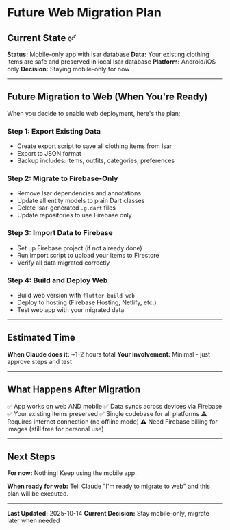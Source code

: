 # Future Web Migration Plan

## Current State ✅

**Status:** Mobile-only app with Isar database
**Data:** Your existing clothing items are safe and preserved in local Isar database
**Platform:** Android/iOS only
**Decision:** Staying mobile-only for now

---

## Future Migration to Web (When You're Ready)

When you decide to enable web deployment, here's the plan:

### Step 1: Export Existing Data
- Create export script to save all clothing items from Isar
- Export to JSON format
- Backup includes: items, outfits, categories, preferences

### Step 2: Migrate to Firebase-Only
- Remove Isar dependencies and annotations
- Update all entity models to plain Dart classes
- Delete Isar-generated `.g.dart` files
- Update repositories to use Firebase only

### Step 3: Import Data to Firebase
- Set up Firebase project (if not already done)
- Run import script to upload your items to Firestore
- Verify all data migrated correctly

### Step 4: Build and Deploy Web
- Build web version with `flutter build web`
- Deploy to hosting (Firebase Hosting, Netlify, etc.)
- Test web app with your migrated data

---

## Estimated Time

**When Claude does it:** ~1-2 hours total
**Your involvement:** Minimal - just approve steps and test

---

## What Happens After Migration

✅ App works on web AND mobile
✅ Data syncs across devices via Firebase
✅ Your existing items preserved
✅ Single codebase for all platforms
⚠️ Requires internet connection (no offline mode)
⚠️ Need Firebase billing for images (still free for personal use)

---

## Next Steps

**For now:** Nothing! Keep using the mobile app.

**When ready for web:** Tell Claude "I'm ready to migrate to web" and this plan will be executed.

---

**Last Updated:** 2025-10-14
**Current Decision:** Stay mobile-only, migrate later when needed

